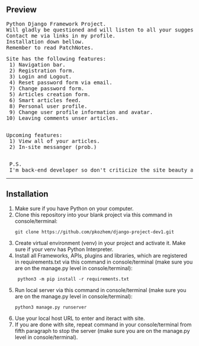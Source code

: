 <h2>Preview</h2>

<pre>
Python Django Framework Project.
Will gladly be questioned and will listen to all your suggestions.
Contact me via links in my profile.
Installation down bellow.
Remember to read PatchNotes.
</pre>

<pre>
Site has the following features:
 1) Navigation bar.
 2) Registration form.
 3) Login and Logout.
 4) Reset password form via email.
 7) Change password form.
 5) Articles creation form.
 6) Smart articles feed.
 8) Personal user profile.
 9) Change user profile information and avatar.
10) Leaving comments unser articles.
 </pre>
 
 <pre>
Upcoming features:
 1) View all of your articles.
 2) In-site messanger (prob.)
 </pre>
 
 <pre>
 P.S. 
 I'm back-end developer so don't criticize the site beauty and front-end part. Thanks.
</pre>
------------
<h2>Installation</h2>

1) Make sure if you have Python on your computer.
2) Clone this repository into your blank project via this command in console/terminal:
    ```
    git clone https://github.com/pkozhem/django-project-dev1.git
    ```
3) Create virtual environment (venv) in your project and activate it. Make sure
   if your venv has Python Interpreter.
4) Install all Frameworks, APIs, plugins and libraries, which are registered in
   requirements.txt via this command in console/terminal (make sure you are on the manage.py level
   in console/terminal):
   ```
    python3 -m pip install -r requirements.txt
   ```
5) Run local server via this command in console/terminal (make sure you are on the manage.py level
   in console/terminal):
   ```
   python3 manage.py runserver
   ```
6) Use your local host URL to enter and iteract with site.
7) If you are done with site, repeat command in your console/terminal from fifth paragraph to stop 
   the server (make sure you are on the manage.py level in console/terminal).
